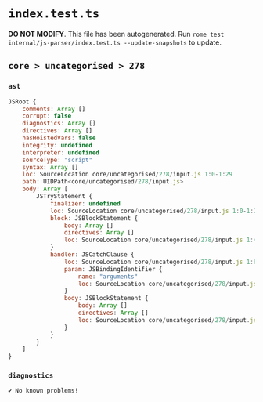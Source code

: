 # `index.test.ts`

**DO NOT MODIFY**. This file has been autogenerated. Run `rome test internal/js-parser/index.test.ts --update-snapshots` to update.

## `core > uncategorised > 278`

### `ast`

```javascript
JSRoot {
	comments: Array []
	corrupt: false
	diagnostics: Array []
	directives: Array []
	hasHoistedVars: false
	integrity: undefined
	interpreter: undefined
	sourceType: "script"
	syntax: Array []
	loc: SourceLocation core/uncategorised/278/input.js 1:0-1:29
	path: UIDPath<core/uncategorised/278/input.js>
	body: Array [
		JSTryStatement {
			finalizer: undefined
			loc: SourceLocation core/uncategorised/278/input.js 1:0-1:29
			block: JSBlockStatement {
				body: Array []
				directives: Array []
				loc: SourceLocation core/uncategorised/278/input.js 1:4-1:7
			}
			handler: JSCatchClause {
				loc: SourceLocation core/uncategorised/278/input.js 1:8-1:29
				param: JSBindingIdentifier {
					name: "arguments"
					loc: SourceLocation core/uncategorised/278/input.js 1:15-1:24 (arguments)
				}
				body: JSBlockStatement {
					body: Array []
					directives: Array []
					loc: SourceLocation core/uncategorised/278/input.js 1:26-1:29
				}
			}
		}
	]
}
```

### `diagnostics`

```
✔ No known problems!

```
